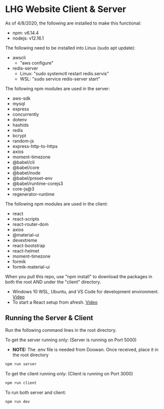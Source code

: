 # LHG Website Client & Server

As of 4/8/2020, the following are installed to make this functional:
* npm: v6.14.4
* nodejs: v12.16.1

The following need to be installed into Linux (sudo apt update):
+ awscli
    + "aws configure"
+ redis-server
    + Linux: "sudo systemctl restart redis.servis"
    + WSL: "sudo service redis-server start"

The following npm modules are used in the server:
* aws-sdk
* mysql
* express
* concurrently
* dotenv
* hashids
* redis
* bcrypt
* random-js
* express-http-to-https
* axios
* moment-timezone
* @babel/cli
* @babel/core
* @babel/node
* @babel/preset-env
* @babel/runtime-corejs3
* core-js@3
* regenerator-runtime

The following npm modules are used in the client:
* react
* react-scripts
* react-router-dom
* axios
* @material-ui
* devextreme
* react-bootstrap
* react-helmet
* moment-timezone
* formik
* formik-material-ui

When you pull this repo, use "npm install" to download the packages in both the root AND under the "client" directory.
- Windows 10 WSL, Ubuntu, and VS Code for development environment. [Video](https://www.youtube.com/watch?v=A0eqZujVfYU)
- To start a React setup from afresh. [Video](https://www.youtube.com/watch?v=v0t42xBIYIs)

## Running the Server & Client

Run the following command lines in the root directory.

To get the server running only: (Server is running on Port 5000)
- **NOTE:** The .env file is needed from Doowan. Once received, place it in the root directory
```sh
npm run server
```

To get the client running only: (Client is running on Port 3000)
```sh
npm run client
```

To run both server and client:
```sh
npm run dev
```